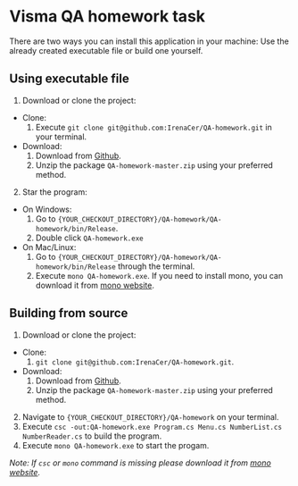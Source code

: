 # Visma QA homework task

There are two ways you can install this application in your machine: Use the already created executable file or build one yourself.

## Using executable file

1. Download or clone the project:
  * Clone: 
    1. Execute `git clone git@github.com:IrenaCer/QA-homework.git` in your terminal.
  * Download:
    1. Download from [Github](https://github.com/IrenaCer/QA-homework/archive/master.zip). 
    2. Unzip the package `QA-homework-master.zip` using your preferred method.
2. Star the program:
  * On Windows:
    1. Go to `{YOUR_CHECKOUT_DIRECTORY}/QA-homework/QA-homework/bin/Release`.
	  2. Double click `QA-homework.exe`
  * On Mac/Linux:
    1. Go to `{YOUR_CHECKOUT_DIRECTORY}/QA-homework/QA-homework/bin/Release` through the terminal.
    2. Execute `mono QA-homework.exe`. If you need to install mono, you can download it from [mono website](https://www.mono-project.com/download/stable/).

## Building from source

1. Download or clone the project:
  * Clone:
    1. `git clone git@github.com:IrenaCer/QA-homework.git`.
  * Download:
    1. Download from [Github](https://github.com/IrenaCer/QA-homework/archive/master.zip). 
    2. Unzip the package `QA-homework-master.zip` using your preferred method.
2. Navigate to `{YOUR_CHECKOUT_DIRECTORY}/QA-homework` on your terminal.
3. Execute `csc -out:QA-homework.exe Program.cs Menu.cs NumberList.cs NumberReader.cs` to build the program.
4. Execute `mono QA-homework.exe` to start the progam.

*Note: If `csc` or `mono` command is missing please download it from [mono website](https://www.mono-project.com/download/stable/).*

